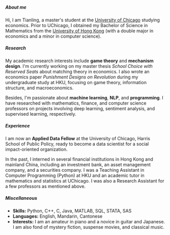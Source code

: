 ##### About me

Hi, I am Tianling, a master's student at the [University of Chicago](https://www.uchicago.edu/) studying economics. Prior to UChicago, I obtained my Bachelor of Science in Mathematics from the [University of Hong Kong](https://www.hku.hk/) (with a double major in economics and a minor in computer science).

##### Research

My academic research interests include **game theory** and **mechanism design**. I'm currently working on my master thesis *School Choice with Reserved Seats* about matching theory in economics. I also wrote an economics paper *Punishment Designs on Revolution* during my undergraduate study at HKU, focusing on game theory, information structure, and macroeconomics.

Besides, I'm passionate about **machine learning**, **NLP**, and **programming**. I have researched with mathematics, finance, and computer science professors on projects involving deep learning, sentiment analysis, and supervised learning, respectively.

##### Experience

I am now an **Applied Data Fellow** at the University of Chicago, Harris School of Public Policy, ready to become a data scientist for a social impact-oriented organization.

In the past, I interned in several financial institutions in Hong Kong and mainland China, including an investment bank, an asset management company, and a securities company. I was a Teaching Assistant in Computer Programming (Python) at HKU and an academic tutor in mathematics and statistics at UChicago. I was also a Research Assistant for a few professors as mentioned above.

##### Miscellaneous

- **Skills:** Python, C++, C, Java, MATLAB, SQL, STATA, SAS
- **Languages:** English, Mandarin, Cantonese
- **Interests:**
I am an amateur in piano and a novice in guitar and Japanese. I am also fond of mystery fiction, suspense movies, and classical music.

